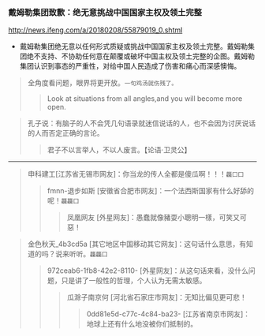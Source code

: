 ### 戴姆勒集团致歉：绝无意挑战中国国家主权及领土完整
http://news.ifeng.com/a/20180208/55879019_0.shtml
- 戴姆勒集团绝无意以任何形式质疑或挑战中国国家主权及领土完整。戴姆勒集团绝不支持、不协助任何意在颠覆或破坏中国主权及领土完整的企图。戴姆勒集团认识到事态的严重性，对给中国人民造成了伤害和痛心而深感懊悔。

>全角度看问题，眼界将更开放。`一句鸡汤就伤残了。`
>>Look at situations from all angles,and you will become more open.

>孔子说：有脑子的人不会凭几句语录就迷信说话的人，也不会因为讨厌说话的人而否定正确的言论。
>>君子不以言举人，不以人废言。【论语·卫灵公】
- - -
>申科建工[江苏省无锡市网友]：你当龙的传人全都是傻瓜啊！！！`龘囗囗`
>>fmnn-退步如斯 [安徽省合肥市网友]：一个法西斯国家有什么好舔的呢！`龘龘囗`
>>>凤凰网友 [外星网友]：愚蠢就像豬耍小聰明一樣，可笑又可惡！

>金色秋天_4b3cd5a [其它地区中国移动其它网友]：这句话什么意思，有知道的吗？说来听听。`龘龘囗`
>>972ceab6-1fb8-42e2-8110- [外星网友]：从这句话来看，没什么问题，只是讲了一般性的哲理，个人认为无需太敏感。
>>>瓜滁子南京何 [河北省石家庄市网友]：无知比偏见更可悲！
>>>>0dd81e5d-c77c-4c84-ba23- [江苏省南京市网友]：地球上还有什么地没被你们抵制的。

